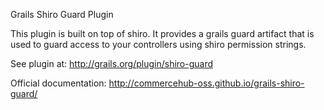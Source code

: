 Grails Shiro Guard Plugin

This plugin is built on top of shiro.  It provides a grails guard artifact that is used to guard access to your controllers using shiro permission strings.

See plugin at: http://grails.org/plugin/shiro-guard 

Official documentation: http://commercehub-oss.github.io/grails-shiro-guard/
